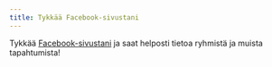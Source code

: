 ```yaml
---
title: Tykkää Facebook-sivustani
---
```


Tykkää [Facebook-sivustani](https://www.facebook.com/MaijaLeena) ja saat
helposti tietoa ryhmistä ja muista tapahtumista!
